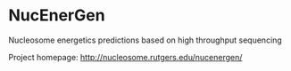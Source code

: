 # NucEnerGen
Nucleosome energetics predictions based on high throughput sequencing

Project homepage: http://nucleosome.rutgers.edu/nucenergen/
